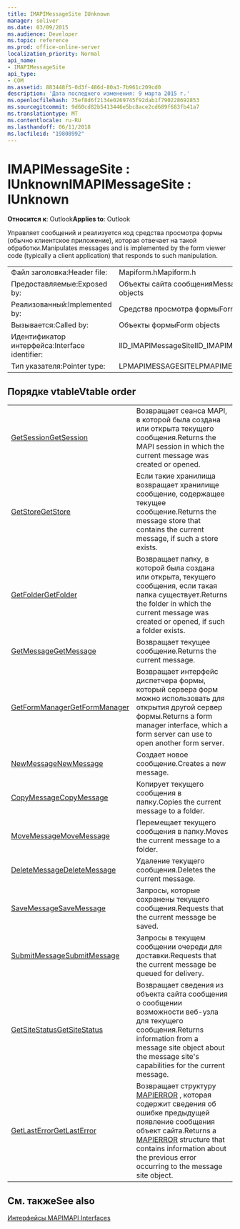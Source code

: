 ```yaml
---
title: IMAPIMessageSite IUnknown
manager: soliver
ms.date: 03/09/2015
ms.audience: Developer
ms.topic: reference
ms.prod: office-online-server
localization_priority: Normal
api_name:
- IMAPIMessageSite
api_type:
- COM
ms.assetid: 883448f5-0d3f-486d-80a3-7b961c209cd0
description: 'Дата последнего изменения: 9 марта 2015 г.'
ms.openlocfilehash: 75ef8d6f2134e0269745f92dab1f790228692853
ms.sourcegitcommit: 9d60cd82b5413446e5bc8ace2cd689f683fb41a7
ms.translationtype: MT
ms.contentlocale: ru-RU
ms.lasthandoff: 06/11/2018
ms.locfileid: "19808992"
---
```

# <a name="imapimessagesite--iunknown"></a><span data-ttu-id="0cfca-103">IMAPIMessageSite : IUnknown</span><span class="sxs-lookup"><span data-stu-id="0cfca-103">IMAPIMessageSite : IUnknown</span></span>

  
  
<span data-ttu-id="0cfca-104">**Относится к**: Outlook</span><span class="sxs-lookup"><span data-stu-id="0cfca-104">**Applies to**: Outlook</span></span> 
  
<span data-ttu-id="0cfca-105">Управляет сообщений и реализуется код средства просмотра формы (обычно клиентское приложение), которая отвечает на такой обработки.</span><span class="sxs-lookup"><span data-stu-id="0cfca-105">Manipulates messages and is implemented by the form viewer code (typically a client application) that responds to such manipulation.</span></span>
  
|||
|:-----|:-----|
|<span data-ttu-id="0cfca-106">Файл заголовка:</span><span class="sxs-lookup"><span data-stu-id="0cfca-106">Header file:</span></span>  <br/> |<span data-ttu-id="0cfca-107">Mapiform.h</span><span class="sxs-lookup"><span data-stu-id="0cfca-107">Mapiform.h</span></span>  <br/> |
|<span data-ttu-id="0cfca-108">Предоставляемые:</span><span class="sxs-lookup"><span data-stu-id="0cfca-108">Exposed by:</span></span>  <br/> |<span data-ttu-id="0cfca-109">Объекты сайта сообщения</span><span class="sxs-lookup"><span data-stu-id="0cfca-109">Message site objects</span></span>  <br/> |
|<span data-ttu-id="0cfca-110">Реализованный:</span><span class="sxs-lookup"><span data-stu-id="0cfca-110">Implemented by:</span></span>  <br/> |<span data-ttu-id="0cfca-111">Средства просмотра формы</span><span class="sxs-lookup"><span data-stu-id="0cfca-111">Form viewers</span></span>  <br/> |
|<span data-ttu-id="0cfca-112">Вызывается:</span><span class="sxs-lookup"><span data-stu-id="0cfca-112">Called by:</span></span>  <br/> |<span data-ttu-id="0cfca-113">Объекты формы</span><span class="sxs-lookup"><span data-stu-id="0cfca-113">Form objects</span></span>  <br/> |
|<span data-ttu-id="0cfca-114">Идентификатор интерфейса:</span><span class="sxs-lookup"><span data-stu-id="0cfca-114">Interface identifier:</span></span>  <br/> |<span data-ttu-id="0cfca-115">IID_IMAPIMessageSite</span><span class="sxs-lookup"><span data-stu-id="0cfca-115">IID_IMAPIMessageSite</span></span>  <br/> |
|<span data-ttu-id="0cfca-116">Тип указателя:</span><span class="sxs-lookup"><span data-stu-id="0cfca-116">Pointer type:</span></span>  <br/> |<span data-ttu-id="0cfca-117">LPMAPIMESSAGESITE</span><span class="sxs-lookup"><span data-stu-id="0cfca-117">LPMAPIMESSAGESITE</span></span>  <br/> |
   
## <a name="vtable-order"></a><span data-ttu-id="0cfca-118">Порядке vtable</span><span class="sxs-lookup"><span data-stu-id="0cfca-118">Vtable order</span></span>

|||
|:-----|:-----|
|[<span data-ttu-id="0cfca-119">GetSession</span><span class="sxs-lookup"><span data-stu-id="0cfca-119">GetSession</span></span>](imapimessagesite-getsession.md) <br/> |<span data-ttu-id="0cfca-120">Возвращает сеанса MAPI, в которой была создана или открыта текущего сообщения.</span><span class="sxs-lookup"><span data-stu-id="0cfca-120">Returns the MAPI session in which the current message was created or opened.</span></span>  <br/> |
|[<span data-ttu-id="0cfca-121">GetStore</span><span class="sxs-lookup"><span data-stu-id="0cfca-121">GetStore</span></span>](imapimessagesite-getstore.md) <br/> |<span data-ttu-id="0cfca-122">Если такие хранилища возвращает хранилище сообщение, содержащее текущее сообщение.</span><span class="sxs-lookup"><span data-stu-id="0cfca-122">Returns the message store that contains the current message, if such a store exists.</span></span>  <br/> |
|[<span data-ttu-id="0cfca-123">GetFolder</span><span class="sxs-lookup"><span data-stu-id="0cfca-123">GetFolder</span></span>](imapimessagesite-getfolder.md) <br/> |<span data-ttu-id="0cfca-124">Возвращает папку, в которой была создана или открыта, текущего сообщения, если такая папка существует.</span><span class="sxs-lookup"><span data-stu-id="0cfca-124">Returns the folder in which the current message was created or opened, if such a folder exists.</span></span>  <br/> |
|[<span data-ttu-id="0cfca-125">GetMessage</span><span class="sxs-lookup"><span data-stu-id="0cfca-125">GetMessage</span></span>](imapimessagesite-getmessage.md) <br/> |<span data-ttu-id="0cfca-126">Возвращает текущее сообщение.</span><span class="sxs-lookup"><span data-stu-id="0cfca-126">Returns the current message.</span></span>  <br/> |
|[<span data-ttu-id="0cfca-127">GetFormManager</span><span class="sxs-lookup"><span data-stu-id="0cfca-127">GetFormManager</span></span>](imapimessagesite-getformmanager.md) <br/> |<span data-ttu-id="0cfca-128">Возвращает интерфейс диспетчера формы, который сервера форм можно использовать для открытия другой сервер формы.</span><span class="sxs-lookup"><span data-stu-id="0cfca-128">Returns a form manager interface, which a form server can use to open another form server.</span></span>  <br/> |
|[<span data-ttu-id="0cfca-129">NewMessage</span><span class="sxs-lookup"><span data-stu-id="0cfca-129">NewMessage</span></span>](imapimessagesite-newmessage.md) <br/> |<span data-ttu-id="0cfca-130">Создает новое сообщение.</span><span class="sxs-lookup"><span data-stu-id="0cfca-130">Creates a new message.</span></span>  <br/> |
|[<span data-ttu-id="0cfca-131">CopyMessage</span><span class="sxs-lookup"><span data-stu-id="0cfca-131">CopyMessage</span></span>](imapimessagesite-copymessage.md) <br/> |<span data-ttu-id="0cfca-132">Копирует текущего сообщения в папку.</span><span class="sxs-lookup"><span data-stu-id="0cfca-132">Copies the current message to a folder.</span></span>  <br/> |
|[<span data-ttu-id="0cfca-133">MoveMessage</span><span class="sxs-lookup"><span data-stu-id="0cfca-133">MoveMessage</span></span>](imapimessagesite-movemessage.md) <br/> |<span data-ttu-id="0cfca-134">Перемещает текущего сообщения в папку.</span><span class="sxs-lookup"><span data-stu-id="0cfca-134">Moves the current message to a folder.</span></span>  <br/> |
|[<span data-ttu-id="0cfca-135">DeleteMessage</span><span class="sxs-lookup"><span data-stu-id="0cfca-135">DeleteMessage</span></span>](imapimessagesite-deletemessage.md) <br/> |<span data-ttu-id="0cfca-136">Удаление текущего сообщения.</span><span class="sxs-lookup"><span data-stu-id="0cfca-136">Deletes the current message.</span></span>  <br/> |
|[<span data-ttu-id="0cfca-137">SaveMessage</span><span class="sxs-lookup"><span data-stu-id="0cfca-137">SaveMessage</span></span>](imapimessagesite-savemessage.md) <br/> |<span data-ttu-id="0cfca-138">Запросы, которые сохранены текущего сообщения.</span><span class="sxs-lookup"><span data-stu-id="0cfca-138">Requests that the current message be saved.</span></span>  <br/> |
|[<span data-ttu-id="0cfca-139">SubmitMessage</span><span class="sxs-lookup"><span data-stu-id="0cfca-139">SubmitMessage</span></span>](imapimessagesite-submitmessage.md) <br/> |<span data-ttu-id="0cfca-140">Запросы в текущем сообщении очереди для доставки.</span><span class="sxs-lookup"><span data-stu-id="0cfca-140">Requests that the current message be queued for delivery.</span></span>  <br/> |
|[<span data-ttu-id="0cfca-141">GetSiteStatus</span><span class="sxs-lookup"><span data-stu-id="0cfca-141">GetSiteStatus</span></span>](imapimessagesite-getsitestatus.md) <br/> |<span data-ttu-id="0cfca-142">Возвращает сведения из объекта сайта сообщения о сообщении возможности веб-узла для текущего сообщения.</span><span class="sxs-lookup"><span data-stu-id="0cfca-142">Returns information from a message site object about the message site's capabilities for the current message.</span></span>  <br/> |
|[<span data-ttu-id="0cfca-143">GetLastError</span><span class="sxs-lookup"><span data-stu-id="0cfca-143">GetLastError</span></span>](imapimessagesite-getlasterror.md) <br/> |<span data-ttu-id="0cfca-144">Возвращает структуру [MAPIERROR](mapierror.md) , которая содержит сведения об ошибке предыдущей появление сообщения объект сайта.</span><span class="sxs-lookup"><span data-stu-id="0cfca-144">Returns a [MAPIERROR](mapierror.md) structure that contains information about the previous error occurring to the message site object.</span></span>  <br/> |
   
## <a name="see-also"></a><span data-ttu-id="0cfca-145">См. также</span><span class="sxs-lookup"><span data-stu-id="0cfca-145">See also</span></span>



[<span data-ttu-id="0cfca-146">Интерфейсы MAPI</span><span class="sxs-lookup"><span data-stu-id="0cfca-146">MAPI Interfaces</span></span>](mapi-interfaces.md)

